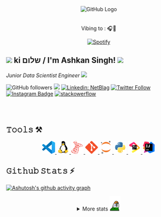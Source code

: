 <div align="center">
<img src="https://github.com/raghavk16/raghavk16/blob/master/octo.gif" alt="GitHub Logo" width="150" height="150" />
</div>
<div align="center" width="50">
<br><br> Vibing to : 🎧🦖  </strong></p>

[![Spotify](https://spotify-readme.sp-xd.vercel.app/api/spotify)](https://open.spotify.com/user/somnathpaul) <br>

</div>

<h2><img src="https://emojis.slackmojis.com/emojis/images/1531849430/4246/blob-sunglasses.gif?1531849430" width="30"/> ki שלום / I'm Ashkan Singh! <img src="https://media.giphy.com/media/12oufCB0MyZ1Go/giphy.gif" width="50"></h2>

<p><em>Junior Data Scientist Engineer <img src="https://media.giphy.com/media/WUlplcMpOCEmTGBtBW/giphy.gif" width="30"> 
</em></p>

![GitHub followers](https://img.shields.io/github/followers/netblag?label=Follow&style=social)
![](https://visitor-badge.glitch.me/badge?page_id=netblag.netblag)
[![Linkedin: NetBlag](https://img.shields.io/badge/-netblag-blue?style=flat-square&logo=Linkedin&logoColor=white&link=https://www.linkedin.com/in/netblag/)](https://www.linkedin.com/in/netblag/)
[![Twitter Follow](https://img.shields.io/twitter/follow/netblag?label=Follow)](https://twitter.com/intent/follow?screen_name=netblag)
[![Instagram Badge](https://img.shields.io/badge/-Instagram-e4405f?style=flat-square&logo=Instagram&logoColor=white)](https://instagram.com/netblag/)
[![stackowerflow](https://img.shields.io/badge/-Stack%20Overflow-FE7A16?logo=stack-overflow&logoColor=white&link=https://stackoverflow.com/users/25325283/netblag)](https://stackoverflow.com/users/25325283/netblag)
<br/><br/>

<br/>

<h2 align="left"> 𝚃𝚘𝚘𝚕𝚜 ⚒️</h2>

<p align="center"> 
<a href="https://code.visualstudio.com/" target="_blank" rel="noreferrer"> <img src="https://raw.githubusercontent.com/devicons/devicon/master/icons/vscode/vscode-original.svg" alt="vscode" width="35" height="35"/> </a>  
<a href="https://www.linux.org/" target="_blank" rel="noreferrer"> <img src="https://raw.githubusercontent.com/devicons/devicon/master/icons/linux/linux-original.svg" alt="linux" width="35" height="35"/> </a>
<a href="https://www.microsoft.com/en-us/sql-server" target="_blank" rel="noreferrer"> <img src="https://raw.githubusercontent.com/devicons/devicon/master/icons/microsoftsqlserver/microsoftsqlserver-plain.svg" alt="mssql" width="35" height="35"/> </a>
<a href="https://git-scm.com/" target="_blank" rel="noreferrer"> <img src="https://raw.githubusercontent.com/devicons/devicon/master/icons/git/git-plain.svg" alt="git" width="35" height="35"/> </a>
<a href="https://jupyter.org/" target="_blank" rel="noreferrer"> <img src="https://raw.githubusercontent.com/devicons/devicon/master/icons/jupyter/jupyter-original.svg" alt="jupyter" width="35" height="35"/> </a>
<a href="https://www.python.org" target="_blank" rel="noreferrer"> <img src="https://raw.githubusercontent.com/devicons/devicon/master/icons/python/python-original.svg" alt="python" width="35" height="35"/> </a>
<a href="https://www.jetbrains.com/" target="_blank" rel="noreferrer"> <img src="https://raw.githubusercontent.com/devicons/devicon/master/icons/jetbrains/jetbrains-original.svg" alt="javascript" width="35" height="35"/> </a>  
<a href="https://www.jetbrains.com/idea/" target="_blank" rel="noreferrer"> <img src="https://raw.githubusercontent.com/devicons/devicon/master/icons/intellij/intellij-original.svg" alt="intellij" width="35" height="35"/> </a>  
<p>

<h2 align="left"> 𝙶𝚒𝚝𝚑𝚞𝚋 𝚂𝚝𝚊𝚝𝚜 ⚡</h2>

[![Ashutosh's github activity graph](https://github-readme-activity-graph.vercel.app/graph?username=netblag&theme=redical)](https://github.com/ashutosh00710/github-readme-activity-graph)

<div align="center" width="50">
<details>
  <summary>More stats <img src="https://raw.githubusercontent.com/ItsAnunesS/ItsAnunesS/master/src/img/parrots/flags/indiaparrot.gif" width="30" height="40"/></summary>

  
![](http://github-profile-summary-cards.vercel.app/api/cards/profile-details?username=netblag&theme=radical)
![](http://github-profile-summary-cards.vercel.app/api/cards/stats?username=netblag&theme=radical)
![](http://github-profile-summary-cards.vercel.app/api/cards/productive-time?username=netblag&theme=radical&utcOffset=8)
  
<details>
  
<hr></hr>

<img height="120" alt="Thanks for visiting me" width="100%" src="https://raw.githubusercontent.com/BrunnerLivio/brunnerlivio/master/images/marquee.svg" />
<p align="center">

<p align="center">
  <img src="https://capsule-render.vercel.app/api?type=waving&color=gradient&height=60&section=footer&width=100"/>
</p>
